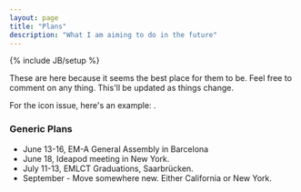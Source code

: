 ```yaml
---
layout: page
title: "Plans"
description: "What I am aiming to do in the future"
---
```

{% include JB/setup %}

These are here because it seems the best place for them to be. Feel free
to comment on any thing. This'll be updated as things change. 

For the icon issue, here's an example: <i class="icon-exclamation-sign">
</i>. 

### Generic Plans

 * June 13-16, EM-A General Assembly in Barcelona 
 * June 18, Ideapod meeting in New York.  
 * July 11-13, EMLCT Graduations, Saarbrücken.
 * September - Move somewhere new. Either California or New York.
